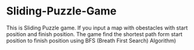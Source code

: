 # Sliding-Puzzle-Game
This is Sliding Puzzle game. If you input a map with obestacles with start position and finish position. The game find the shortest path form start position to finish position using BFS (Breath First Search) Algorithm)
